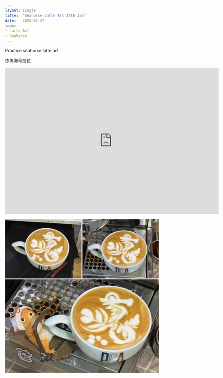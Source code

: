 ```yaml
---
layout: single
title:  "Seahorse Latte Art 27th Jan"
date:   2025-01-27
tags:
- Latte Art
- Seahorse
---
```



Practice seahorse latte art

练练海马拉花


<div class="embed-container">
  <iframe
      src="https://www.youtube.com/embed/laIr6uH22t4"
      width="700"
      height="480"
      frameborder="0"
      allowfullscreen="true">
  </iframe>
</div>


![](/assets/img/2025/01/27/8D2A854D-CE17-4621-98B7-27013274D059.JPG)
